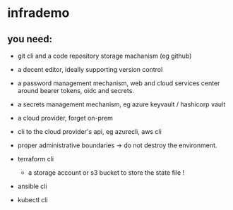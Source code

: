 # infrademo

## you need:
- git cli and a code repository storage machanism (eg github)
- a decent editor, ideally supporting version control
- a password management mechanism, web and cloud services center around bearer tokens, oidc and secrets.
- a secrets management mechanism, eg azure keyvault / hashicorp vault
- a cloud provider, forget on-prem
- cli to the cloud provider's api, eg azurecli, aws cli
- proper administrative boundaries -> do not destroy the environment.
- terraform cli
  - a storage account or s3 bucket to store the state file !


- ansible cli
- kubectl cli

